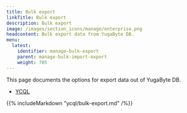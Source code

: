 ```yaml
---
title: Bulk export
linkTitle: Bulk export
description: Bulk export
image: /images/section_icons/manage/enterprise.png
headcontent: Bulk export data from YugaByte DB.
menu:
  latest:
    identifier: manage-bulk-export
    parent: manage-bulk-import-export
    weight: 705
---
```


This page documents the options for export data out of YugaByte DB.

<ul class="nav nav-tabs nav-tabs-yb">
  <li>
    <a href="#ycql" class="nav-link active" id="ycql-tab" data-toggle="tab" role="tab" aria-controls="ycql" aria-selected="true">
      <i class="icon-cassandra" aria-hidden="true"></i>
      YCQL
    </a>
  </li>
</ul>

<div class="tab-content">
  <div id="ycql" class="tab-pane fade show active" role="tabpanel" aria-labelledby="ycql-tab">
    {{% includeMarkdown "ycql/bulk-export.md" /%}}
  </div>
</div>
